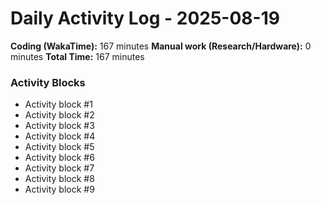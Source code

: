 # Daily Activity Log - 2025-08-19

**Coding (WakaTime):** 167 minutes
**Manual work (Research/Hardware):** 0 minutes
**Total Time:** 167 minutes

### Activity Blocks
- Activity block #1
- Activity block #2
- Activity block #3
- Activity block #4
- Activity block #5
- Activity block #6
- Activity block #7
- Activity block #8
- Activity block #9
